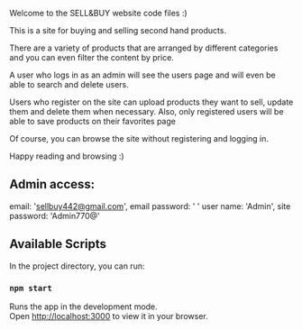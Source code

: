 Welcome to the SELL&BUY website code files :)

This is a site for buying and selling second hand products.

There are a variety of products that are arranged by different categories and you can even filter the content by price.

A user who logs in as an admin will see the users page and will even be able to search and delete users.

Users who register on the site can upload products they want to sell, update them and delete them when necessary.
Also, only registered users will be able to save products on their favorites page

Of course, you can browse the site without registering and logging in.

Happy reading and browsing :)

## Admin access:
email: 'sellbuy442@gmail.com',
email password: ' '
user name: 'Admin',
site password: 'Admin770@'

## Available Scripts
In the project directory, you can run:
### `npm start`
Runs the app in the development mode.\
Open [http://localhost:3000](http://localhost:3000) to view it in your browser.


